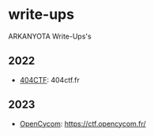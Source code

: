 # write-ups

ARKANYOTA Write-Ups's

## 2022

- [404CTF](404CTF/index.md): 404ctf.fr

## 2023
- [OpenCycom](OpenCycom2022/index.md): https://ctf.opencycom.fr/
